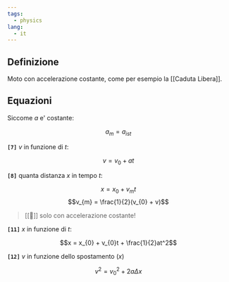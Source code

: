 ```yaml
---
tags:
  - physics
lang:
  - it
---
```


## Definizione

Moto con accelerazione costante, come per esempio la [[Caduta Libera]].

## Equazioni

Siccome $a$ e' costante:

$$a_{m} = a_{ist}$$

**`[7]`** $v$ in funzione di $t$:

$$v = v_{0} + at$$

**`[8]`** quanta distanza $x$ in tempo $t$:

$$x = x_{0} + v_{m}t$$
$$v_{m} = \frac{1}{2}(v_{0} + v)$$

> [[🚨]] solo con accelerazione costante!

**`[11]`** $x$ in funzione di $t$:

$$x = x_{0} + v_{0}t + \frac{1}{2}at^2$$

**`[12]`** $v$ in funzione dello spostamento ($x$)

$$v^2 = v_{0}^2 + 2a\Delta{x}$$